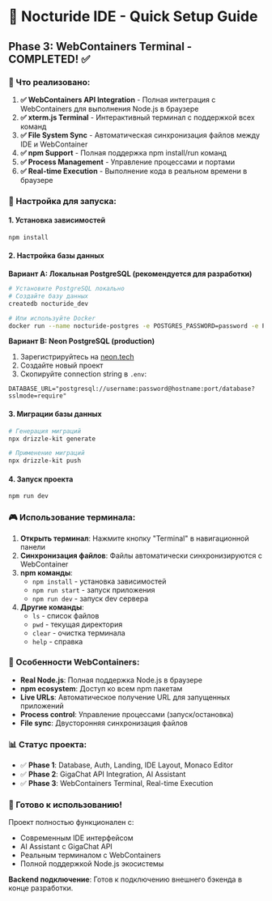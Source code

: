 # 🚀 Nocturide IDE - Quick Setup Guide

## Phase 3: WebContainers Terminal - COMPLETED! ✅

### 🎯 Что реализовано:

1. **✅ WebContainers API Integration** - Полная интеграция с WebContainers для выполнения Node.js в браузере
2. **✅ xterm.js Terminal** - Интерактивный терминал с поддержкой всех команд
3. **✅ File System Sync** - Автоматическая синхронизация файлов между IDE и WebContainer
4. **✅ npm Support** - Полная поддержка npm install/run команд
5. **✅ Process Management** - Управление процессами и портами
6. **✅ Real-time Execution** - Выполнение кода в реальном времени в браузере

### 🔧 Настройка для запуска:

#### 1. Установка зависимостей
```bash
npm install
```

#### 2. Настройка базы данных

**Вариант A: Локальная PostgreSQL (рекомендуется для разработки)**
```bash
# Установите PostgreSQL локально
# Создайте базу данных
createdb nocturide_dev

# Или используйте Docker
docker run --name nocturide-postgres -e POSTGRES_PASSWORD=password -e POSTGRES_DB=nocturide_dev -p 5432:5432 -d postgres:15
```

**Вариант B: Neon PostgreSQL (production)**
1. Зарегистрируйтесь на [neon.tech](https://neon.tech)
2. Создайте новый проект
3. Скопируйте connection string в `.env`:
```env
DATABASE_URL="postgresql://username:password@hostname:port/database?sslmode=require"
```

#### 3. Миграции базы данных
```bash
# Генерация миграций
npx drizzle-kit generate

# Применение миграций
npx drizzle-kit push
```

#### 4. Запуск проекта
```bash
npm run dev
```

### 🎮 Использование терминала:

1. **Открыть терминал**: Нажмите кнопку "Terminal" в навигационной панели
2. **Синхронизация файлов**: Файлы автоматически синхронизируются с WebContainer
3. **npm команды**:
   - `npm install` - установка зависимостей
   - `npm run start` - запуск приложения
   - `npm run dev` - запуск dev сервера
4. **Другие команды**:
   - `ls` - список файлов
   - `pwd` - текущая директория
   - `clear` - очистка терминала
   - `help` - справка

### 🌟 Особенности WebContainers:

- **Real Node.js**: Полная поддержка Node.js в браузере
- **npm ecosystem**: Доступ ко всем npm пакетам
- **Live URLs**: Автоматическое получение URL для запущенных приложений
- **Process control**: Управление процессами (запуск/остановка)
- **File sync**: Двусторонняя синхронизация файлов

### 📊 Статус проекта:

- ✅ **Phase 1**: Database, Auth, Landing, IDE Layout, Monaco Editor
- ✅ **Phase 2**: GigaChat API Integration, AI Assistant  
- ✅ **Phase 3**: WebContainers Terminal, Real-time Execution

### 🚀 Готово к использованию!

Проект полностью функционален с:
- Современным IDE интерфейсом
- AI Assistant с GigaChat API
- Реальным терминалом с WebContainers
- Полной поддержкой Node.js экосистемы

**Backend подключение**: Готов к подключению внешнего бэкенда в конце разработки.
